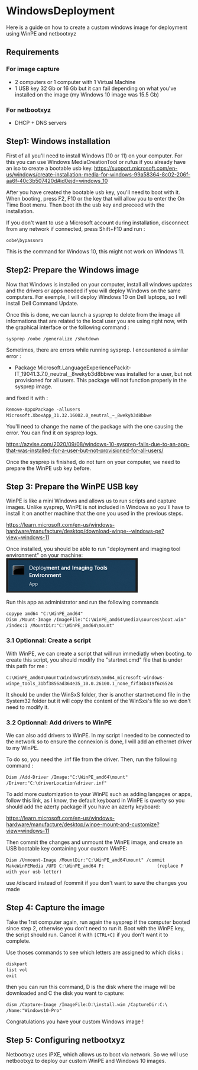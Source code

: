 # WindowsDeployment
Here is a guide on how to create a custom windows image for deployment using WinPE and netbootxyz



## Requirements

### For image capture 
 - 2 computers or 1 computer with 1 Virtual Machine
 - 1 USB key 32 Gb or 16 Gb but it can fail depending on what you've installed on the image (my Windows 10 image was 15.5 Gb)

### For netbootxyz
 - DHCP + DNS servers



## Step1: Windows installation
First of all you'll need to install Windows (10 or 11) on your computer. For this you can use Windows MediaCreationTool or rufus if you already have an iso to create a bootable usb key.
https://support.microsoft.com/en-us/windows/create-installation-media-for-windows-99a58364-8c02-206f-aa6f-40c3b507420d#id0ejd=windows_10

After you have created the bootable usb key, you'll need to boot with it. When booting, press F2, F10 or the key that will allow you to enter the On Time Boot menu. Then boot ith the usb key and preceed with the installation.

If you don't want to use a Microsoft account during installation, disconnect from any network if connected, press Shift+F10 and run :

```
oobe\bypassnro
```

This is the command for Windows 10, this might not work on Windows 11.

## Step2: Prepare the Windows image

Now that Windows is installed on your computer, install all windows updates and the drivers or apps needed if you will deploy Windows on the same computers. For exemple, I will deploy Windows 10 on Dell laptops, so I will install Dell Command Update.

Once this is done, we can launch a sysprep to delete from the image all informations that are related to the local user you are using right now, with the graphical interface or the following command :

```
sysprep /oobe /generalize /shutdown
```

Sometimes, there are errors while running sysprep. 
I encountered a similar error :
 - Package Microsoft.LanguageExperiencePackit-IT_19041.3.7.0_neutral__8wekyb3d8bbwe was installed for a user, but not provisioned for all users. This package will not function properly in the sysprep image.

and fixed it with :
```
Remove-AppxPackage -allusers Microsoft.XboxApp_31.32.16002.0_neutral_~_8wekyb3d8bbwe
```
You'll need to change the name of the package with the one causing the error. You can find it on sysprep logs.

https://azvise.com/2020/09/08/windows-10-sysprep-fails-due-to-an-app-that-was-installed-for-a-user-but-not-provisioned-for-all-users/

Once the sysprep is finished, do not turn on your computer, we need to prepare the WinPE usb key before. 


## Step 3: Prepare the WinPE USB key

WinPE is like a mini Windows and allows us to run scripts and capture images. Unlike sysprep, WinPE is not included in Windows so you'll have to install it on another machine that the one you used in the previous steps. 

https://learn.microsoft.com/en-us/windows-hardware/manufacture/desktop/download-winpe--windows-pe?view=windows-11

Once installed, you should be able to run "deployment and imaging tool environment" on your machine:
![alt text](image.png)

Run this app as administrator and run the following commands 

```
copype amd64 "C:\WinPE_amd64"
Dism /Mount-Image /ImageFile:"C:\WinPE_amd64\media\sources\boot.wim" /index:1 /MountDir:"C:\WinPE_amd64\mount"
```

### 3.1 Optionnal: Create a script 
With WinPE, we can create a script that will run immediatly when booting. to create this script, you should modify the "startnet.cmd" file that is under this path for me :
```
C:\WinPE_amd64\mount\Windows\WinSxS\amd64_microsoft-windows-winpe_tools_31bf3856ad364e35_10.0.26100.1_none_f7f34b419f6c6524
```

It should be under the WinSxS folder, ther is another startnet.cmd file in the System32 folder but it will copy the content of the WinSxs's file so we don't need to modify it.

### 3.2 Optionnal: Add drivers to WinPE
We can also add drivers to WinPE. In my script I needed to be connected to the network so to ensure the connexion is done, I will add an ethernet driver to my WinPE.

To do so, you need the .inf file from the driver. Then, run the following command :
```
Dism /Add-Driver /Image:"C:\WinPE_amd64\mount" /Driver:"C:\driverLocation\driver.inf"
```

To add more customization to your WinPE such as adding langages or apps, follow this link, as I know, the default keyboard in WinPE is qwerty so you should add the azerty package if you have an azerty keyboard:

https://learn.microsoft.com/en-us/windows-hardware/manufacture/desktop/winpe-mount-and-customize?view=windows-11


Then commit the changes and unmount the WinPE image, and create an USB bootable key containing your custom WinPE:

```
Dism /Unmount-Image /MountDir:"C:\WinPE_amd64\mount" /commit
MakeWinPEMedia /UFD C:\WinPE_amd64 F:                    (replace F with your usb letter)
```

use /discard instead of /commit if you don't want to save the changes you made

## Step 4: Capture the image

Take the 1rst computer again, run again the sysprep if the computer booted since step 2, otherwise you don't need to run it. Boot with the WinPE key, the script should run. Cancel it with ```[CTRL+C]``` if you don't want it to complete.

Use thoses commands to see which letters are assigned to which disks :
```
diskpart
list vol
exit
```

then you can run this command, D is the disk where the image will be downloaded and C the disk you want to capture:

```
dism /Capture-Image /ImageFile:D:\install.wim /CaptureDir:C:\ /Name:"Windows10-Pro"
```

Congratulations you have your custom Windows image !

## Step 5: Configuring netbootxyz

Netbootxyz uses iPXE, which allows us to boot via network. So we will use netbootxyz to deploy our custom WinPE and Windows 10 images.

